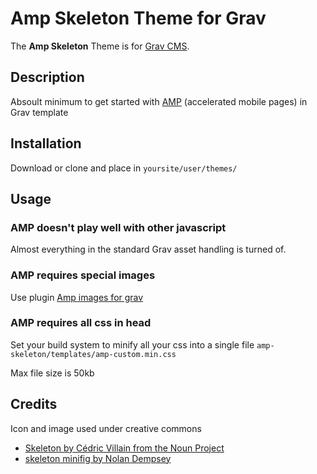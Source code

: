# Amp Skeleton Theme for Grav

The **Amp Skeleton** Theme is for [Grav CMS](http://github.com/getgrav/grav).  


## Description

Absoult minimum to get started with [AMP](https://www.ampproject.org) (accelerated mobile pages) in Grav template

## Installation

Download or clone and place in `yoursite/user/themes/`

## Usage

### AMP doesn't play well with other javascript
Almost everything in the standard Grav asset handling is turned of.

### AMP requires special images
Use plugin [Amp images for grav](https://github.com/Krillko/amp-image-for-grav)

### AMP requires all css in head
Set your build system to minify all your css into a single file `amp-skeleton/templates/amp-custom.min.css`

Max file size is 50kb

## Credits
Icon and image used under creative commons
* [Skeleton by Cédric Villain from the Noun Project](https://thenounproject.com/search/?q=skeleton&i=888070)
* [skeleton minifig by Nolan Dempsey](https://www.flickr.com/photos/nolandempsey/2870665771/in/photolist-5nEUVr-mtdzc-9MMrsi-fgFdR-j3UBGg-7Xb8sM-X23T-JFmb-nGUbTz-X22d-pbAkZt-9dyt65-68AWMD-6GHP6u-83RB2-2f2bi-ffQSQ1-7ysq6-af9w62-a7tWB4-8oEEg-dUo3UW-HxxsX-8GmwYT-b22Vgx-pkAJj-4umCmK-5R4hwW-dWfvny-wvTY-5Gyu2X-7n3iwf-6fy2Ty-Fokfh-8dbk3k-qV8Zcw-94B1Bo-9SWoU-axUY8y-S7ZVQ-bXbtmo-2DW1g5-326Y5L-5Nq2t4-nDik9D-8XQvdq-pkBJT-8X6hMy-9MTKaC-94xWar)
